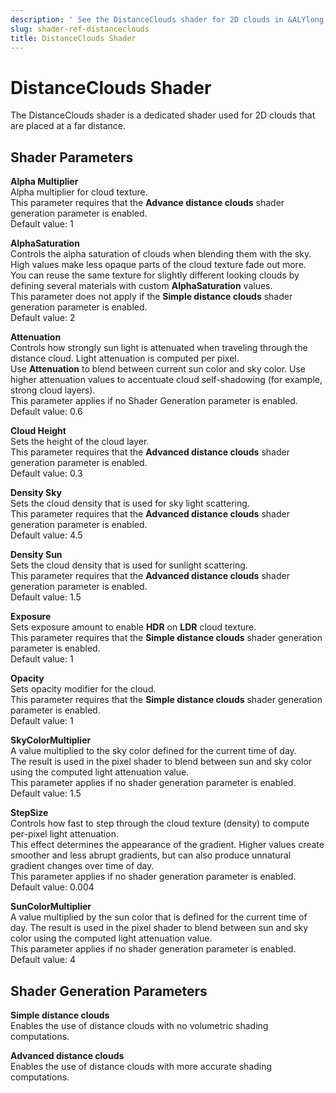 ```yaml
---
description: ' See the DistanceClouds shader for 2D clouds in &ALYlong;. '
slug: shader-ref-distanceclouds
title: DistanceClouds Shader
---
```

# DistanceClouds Shader<a name="shader-ref-distanceclouds"></a>

The DistanceClouds shader is a dedicated shader used for 2D clouds that are placed at a far distance\. 

## Shader Parameters<a name="shader-ref-distanceclouds-shader-parameters"></a>

**Alpha Multiplier**  
Alpha multiplier for cloud texture\.  
This parameter requires that the **Advance distance clouds** shader generation parameter is enabled\.  
Default value: 1

**AlphaSaturation**  
Controls the alpha saturation of clouds when blending them with the sky\. High values make less opaque parts of the cloud texture fade out more\.  
You can reuse the same texture for slightly different looking clouds by defining several materials with custom **AlphaSaturation** values\.  
This parameter does not apply if the **Simple distance clouds** shader generation parameter is enabled\.  
Default value: 2

**Attenuation**  
Controls how strongly sun light is attenuated when traveling through the distance cloud\. Light attenuation is computed per pixel\.  
Use **Attenuation** to blend between current sun color and sky color\. Use higher attenuation values to accentuate cloud self\-shadowing \(for example, strong cloud layers\)\.  
This parameter applies if no Shader Generation parameter is enabled\.  
Default value: 0\.6

**Cloud Height**  
Sets the height of the cloud layer\.  
This parameter requires that the **Advanced distance clouds** shader generation parameter is enabled\.  
Default value: 0\.3

**Density Sky**  
Sets the cloud density that is used for sky light scattering\.  
This parameter requires that the **Advanced distance clouds** shader generation parameter is enabled\.  
Default value: 4\.5

**Density Sun**  
Sets the cloud density that is used for sunlight scattering\.  
This parameter requires that the **Advanced distance clouds** shader generation parameter is enabled\.  
Default value: 1\.5

**Exposure**  
Sets exposure amount to enable **HDR** on **LDR** cloud texture\.  
This parameter requires that the **Simple distance clouds** shader generation parameter is enabled\.  
Default value: 1

**Opacity**  
Sets opacity modifier for the cloud\.  
This parameter requires that the **Simple distance clouds** shader generation parameter is enabled\.  
Default value: 1

**SkyColorMultiplier**  
A value multiplied to the sky color defined for the current time of day\.   
The result is used in the pixel shader to blend between sun and sky color using the computed light attenuation value\.  
This parameter applies if no shader generation parameter is enabled\.  
Default value: 1\.5

**StepSize**  
Controls how fast to step through the cloud texture \(density\) to compute per\-pixel light attenuation\.   
This effect determines the appearance of the gradient\. Higher values create smoother and less abrupt gradients, but can also produce unnatural gradient changes over time of day\.  
This parameter applies if no shader generation parameter is enabled\.  
Default value: 0\.004

**SunColorMultiplier**  
A value multiplied by the sun color that is defined for the current time of day\. The result is used in the pixel shader to blend between sun and sky color using the computed light attenuation value\.  
This parameter applies if no shader generation parameter is enabled\.  
Default value: 4

## Shader Generation Parameters<a name="shader-ref-distanceclouds-shader-generation-parameters"></a>

**Simple distance clouds**  
Enables the use of distance clouds with no volumetric shading computations\.

**Advanced distance clouds**  
Enables the use of distance clouds with more accurate shading computations\.